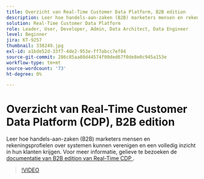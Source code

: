 ```yaml
---
title: Overzicht van Real-Time Customer Data Platform, B2B edition
description: Leer hoe handels-aan-zaken (B2B) marketers mensen en rekeningsprofielen over systemen kunnen verenigen en een volledig inzicht in hun klanten krijgen.
solution: Real-Time Customer Data Platform
role: Leader, User, Developer, Admin, Data Architect, Data Engineer
level: Beginner
jira: KT-9257
thumbnail: 338249.jpg
exl-id: a1bde52d-33f7-4de2-953e-ff7abcc7ef84
source-git-commit: 286c85aa88d44574f00ded67f0de8e0c945a153e
workflow-type: tm+mt
source-wordcount: '73'
ht-degree: 0%

---
```


# Overzicht van Real-Time Customer Data Platform (CDP), B2B edition

Leer hoe handels-aan-zaken (B2B) marketers mensen en rekeningsprofielen over systemen kunnen verenigen en een volledig inzicht in hun klanten krijgen. Voor meer informatie, gelieve te bezoeken de [&#x200B; documentatie van B2B edition van Real-Time CDP &#x200B;](https://experienceleague.adobe.com/docs/experience-platform/rtcdp/b2b-overview.html?lang=nl-NL).

>[!VIDEO](https://video.tv.adobe.com/v/3451925?learn=on&enablevpops&captions=dut)

